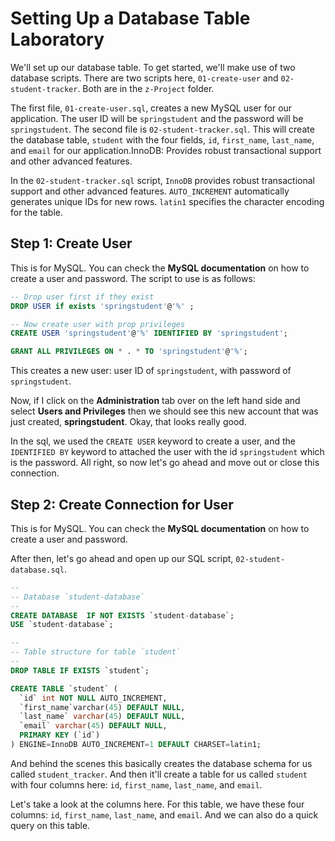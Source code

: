 # Setting Up a Database Table Laboratory

We'll set up our database table. To get started, we'll make use of two database scripts. There are two scripts here, `01-create-user` and `02-student-tracker`. Both are in the `z-Project` folder.

The first file, `01-create-user.sql`, creates a new MySQL user for our application. The user ID will be `springstudent` and the password will be `springstudent`. The second file is `02-student-tracker.sql`. This will create the database table, `student` with the four fields, `id`, `first_name`, `last_name`, and `email` for our application.InnoDB: Provides robust transactional support and other advanced features.

In the `02-student-tracker.sql` script, `InnoDB` provides robust transactional support and other advanced features. `AUTO_INCREMENT` automatically generates unique IDs for new rows. `latin1` specifies the character encoding for the table.

## Step 1: Create User 

This is for MySQL. You can check the **MySQL documentation** on how to create a user and password. The script to use is as follows:

```sql 01-create-user.sql
-- Drop user first if they exist
DROP USER if exists 'springstudent'@'%' ;

-- Now create user with prop privileges
CREATE USER 'springstudent'@'%' IDENTIFIED BY 'springstudent';

GRANT ALL PRIVILEGES ON * . * TO 'springstudent'@'%';
``` 

This creates a new user: user ID of `springstudent`, with password of `springstudent`.

Now, if I click on the **Administration** tab over on the left hand side and select **Users and Privileges** then we should see this new account that was just created, **springstudent**. Okay, that looks really good. 

In the sql, we used the `CREATE USER` keyword to create a user, and the `IDENTIFIED BY` keyword to attached the user with the id `springstudent` which is the password. All right, so now let's go ahead and move out or close this connection. 

## Step 2: Create Connection for User 

This is for MySQL. You can check the **MySQL documentation** on how to create a user and password.

After then, let's go ahead and open up our SQL script, `02-student-database.sql`. 

```sql 02-student-tracker.sql
--
-- Database `student-database`
--
CREATE DATABASE  IF NOT EXISTS `student-database`;
USE `student-database`;

--
-- Table structure for table `student`
--
DROP TABLE IF EXISTS `student`;

CREATE TABLE `student` (
  `id` int NOT NULL AUTO_INCREMENT,
  `first_name`varchar(45) DEFAULT NULL,
  `last_name` varchar(45) DEFAULT NULL,
  `email` varchar(45) DEFAULT NULL,
  PRIMARY KEY (`id`)
) ENGINE=InnoDB AUTO_INCREMENT=1 DEFAULT CHARSET=latin1;
```

And behind the scenes this basically creates the database schema for us called `student_tracker`. And then it'll create a table for us called `student` with four columns here: `id`, `first_name`, `last_name`, and `email`. 

Let's take a look at the columns here. For this table, we have these four columns: `id`, `first_name`, `last_name`, and `email`. And we can also do a quick query on this table.
